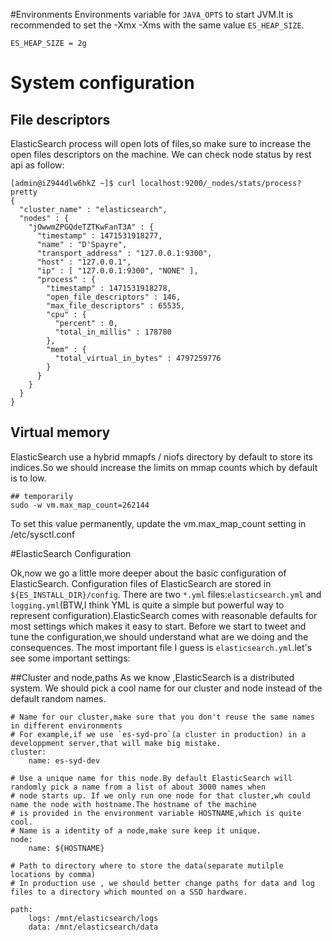 #Environments
Environments variable for `JAVA_OPTS` to start JVM.It is recommended to set the -Xmx -Xms with the same value `ES_HEAP_SIZE`. 
```
ES_HEAP_SIZE = 2g
```

# System configuration
## File descriptors
ElasticSearch process will open lots of files,so make sure to increase the open files descriptors on the machine.
We can check node status by rest api as follow:
```
[admin@iZ944dlw6hkZ ~]$ curl localhost:9200/_nodes/stats/process?pretty
{
  "cluster_name" : "elasticsearch",
  "nodes" : {
    "jOwwmZPGQdeTZTKwFanT3A" : {
      "timestamp" : 1471531918277,
      "name" : "D'Spayre",
      "transport_address" : "127.0.0.1:9300",
      "host" : "127.0.0.1",
      "ip" : [ "127.0.0.1:9300", "NONE" ],
      "process" : {
        "timestamp" : 1471531918278,
        "open_file_descriptors" : 146,
        "max_file_descriptors" : 65535,
        "cpu" : {
          "percent" : 0,
          "total_in_millis" : 178780
        },
        "mem" : {
          "total_virtual_in_bytes" : 4797259776
        }
      }
    }
  }
}
```
## Virtual memory
ElasticSearch use a hybrid mmapfs / niofs directory by default to store its indices.So we should increase the limits on mmap counts which by default is to low. 

```
## temporarily
sudo -w vm.max_map_count=262144
```
To set this value permanently, update the vm.max_map_count setting in /etc/sysctl.conf


#ElasticSearch Configuration

Ok,now we go a little more deeper about the basic configuration of ElasticSearch.
Configuration files of ElasticSearch are stored in `${ES_INSTALL_DIR}/config`.
There are two `*.yml` files:`elasticsearch.yml` and `logging.yml`(BTW,I think YML is quite a simple but powerful way to 
represent configuration).ElasticSearch comes with reasonable defaults for most settings which makes it easy to start.
Before we start to tweet and tune the configuration,we should understand what are we doing and the consequences.
The most important file I guess is `elasticsearch.yml`.let's see some important settings:

##Cluster and node,paths
As we know ,ElasticSearch is a distributed system.
We should pick a cool name for our cluster and node instead of the default random names.

```
# Name for our cluster,make sure that you don't reuse the same names in different environments
# For example,if we use `es-syd-pro`(a cluster in production) in a developpment server,that will make big mistake.
cluster:
    name: es-syd-dev
    
# Use a unique name for this node.By default ElasticSearch will randomly pick a name from a list of about 3000 names when 
# node starts up. If we only run one node for that cluster,wh could name the node with hostname.The hostname of the machine 
# is provided in the environment variable HOSTNAME,which is quite cool.
# Name is a identity of a node,make sure keep it unique.
node:
    name: ${HOSTNAME}
    
# Path to directory where to store the data(separate mutilple locations by comma)
# In production use , we should better change paths for data and log files to a directory which mounted on a SSD hardware.

path:
    logs: /mnt/elasticsearch/logs
    data: /mnt/elasticsearch/data
```

## 


